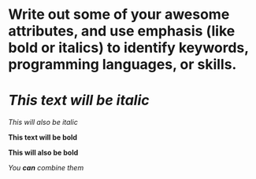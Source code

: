 # Write out some of your awesome attributes, and use emphasis (like bold or italics) to identify keywords, programming languages, or skills. 
# *This text will be italic*

_This will also be italic_



**This text will be bold**

__This will also be bold__



_You **can** combine them_
